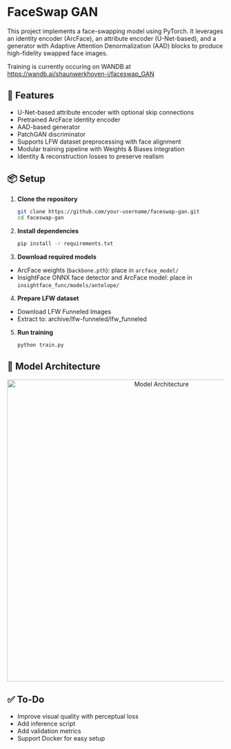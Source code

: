 # FaceSwap GAN

This project implements a face-swapping model using PyTorch. It leverages an identity encoder (ArcFace), an attribute encoder (U-Net-based), and a generator with Adaptive Attention Denormalization (AAD) blocks to produce high-fidelity swapped face images.

Training is currently occuring on WANDB at https://wandb.ai/shaunwerkhoven-i/faceswap_GAN

<!--
<p align="center">
  <img src="assets/demo_swap.png" alt="Example Face Swap" width="600"/>
</p>
-->

## 🚀 Features

- U-Net-based attribute encoder with optional skip connections
- Pretrained ArcFace identity encoder
- AAD-based generator
- PatchGAN discriminator
- Supports LFW dataset preprocessing with face alignment
- Modular training pipeline with Weights & Biases integration
- Identity & reconstruction losses to preserve realism

## 📦 Setup

1. **Clone the repository**
   ```bash
   git clone https://github.com/your-username/faceswap-gan.git
   cd faceswap-gan

2. **Install dependencies**
   ```bash
   pip install -r requirements.txt

3. **Download required models**
- ArcFace weights (`backbone.pth`): place in `arcface_model/`
- InsightFace ONNX face detector and ArcFace model: place in `insightface_func/models/antelope/`

4. **Prepare LFW dataset**
- Download LFW Funneled Images
- Extract to: archive/lfw-funneled/lfw_funneled

5. **Run training**
   ```bash
   python train.py

## 🧠 Model Architecture
<p align="center">
  <img src="assets/model_architecture.png" alt="Model Architecture" width="700"/>
</p>

## ✅ To-Do

 - Improve visual quality with perceptual loss
 - Add inference script
 - Add validation metrics
 - Support Docker for easy setup
